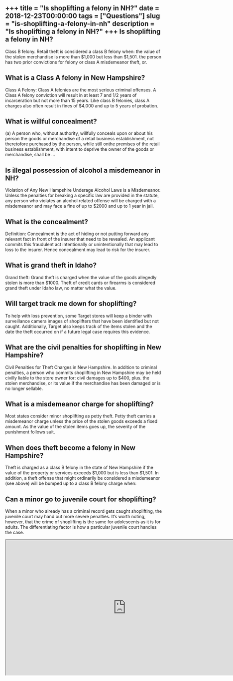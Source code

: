 +++
title = "Is shoplifting a felony in NH?"
date = 2018-12-23T00:00:00
tags = ["Questions"]
slug = "is-shoplifting-a-felony-in-nh"
description = "Is shoplifting a felony in NH?"
+++
Is shoplifting a felony in NH?
------------------------------

Class B felony. Retail theft is considered a class B felony when: the value of the stolen merchandise is more than $1,000 but less than $1,501. the person has two prior convictions for felony or class A misdemeanor theft, or.

What is a Class A felony in New Hampshire?
------------------------------------------

Class A Felony: Class A felonies are the most serious criminal offenses. A Class A felony conviction will result in at least 7 and 1/2 years of incarceration but not more than 15 years. Like class B felonies, class A charges also often result in fines of $4,000 and up to 5 years of probation.

What is willful concealment?
----------------------------

(a) A person who, without authority, willfully conceals upon or about his person the goods or merchandise of a retail business establishment, not theretofore purchased by the person, while still onthe premises of the retail business establishment, with intent to deprive the owner of the goods or merchandise, shall be …

Is illegal possession of alcohol a misdemeanor in NH?
-----------------------------------------------------

Violation of Any New Hampshire Underage Alcohol Laws is a Misdemeanor. Unless the penalties for breaking a specific law are provided in the statute, any person who violates an alcohol related offense will be charged with a misdemeanor and may face a fine of up to $2000 and up to 1 year in jail.

What is the concealment?
------------------------

Definition: Concealment is the act of hiding or not putting forward any relevant fact in front of the insurer that need to be revealed. An applicant commits this fraudulent act intentionally or unintentionally that may lead to loss to the insurer. Hence concealment may lead to risk for the insurer.

What is grand theft in Idaho?
-----------------------------

Grand theft: Grand theft is charged when the value of the goods allegedly stolen is more than $1000. Theft of credit cards or firearms is considered grand theft under Idaho law, no matter what the value.

Will target track me down for shoplifting?
------------------------------------------

To help with loss prevention, some Target stores will keep a binder with surveillance camera images of shoplifters that have been identified but not caught. Additionally, Target also keeps track of the items stolen and the date the theft occurred on if a future legal case requires this evidence.

What are the civil penalties for shoplifting in New Hampshire?
--------------------------------------------------------------

Civil Penalties for Theft Charges in New Hampshire. In addition to criminal penalties, a person who commits shoplifting in New Hampshire may be held civilly liable to the store owner for: civil damages up to $400, plus. the stolen merchandise, or its value if the merchandise has been damaged or is no longer sellable.

What is a misdemeanor charge for shoplifting?
---------------------------------------------

Most states consider minor shoplifting as petty theft. Petty theft carries a misdemeanor charge unless the price of the stolen goods exceeds a fixed amount. As the value of the stolen items goes up, the severity of the punishment follows suit.

When does theft become a felony in New Hampshire?
-------------------------------------------------

Theft is charged as a class B felony in the state of New Hampshire if the value of the property or services exceeds $1,000 but is less than $1,501. In addition, a theft offense that might ordinarily be considered a misdemeanor (see above) will be bumped up to a class B felony charge when:

Can a minor go to juvenile court for shoplifting?
-------------------------------------------------

When a minor who already has a criminal record gets caught shoplifting, the juvenile court may hand out more severe penalties. It’s worth noting, however, that the crime of shoplifting is the same for adolescents as it is for adults. The differentiating factor is how a particular juvenile court handles the case.

<iframe allow="accelerometer; autoplay; clipboard-write; encrypted-media; gyroscope; picture-in-picture" allowfullscreen="" class="__youtube_prefs__  epyt-is-override  no-lazyload" data-no-lazy="1" data-origheight="433" data-origwidth="770" data-skipgform_ajax_framebjll="" height="433" id="_ytid_16176" loading="lazy" src="https://www.youtube.com/embed/8Y4E5ju3LPQ?enablejsapi=1&autoplay=0&cc_load_policy=0&cc_lang_pref=&iv_load_policy=1&loop=0&modestbranding=0&rel=1&fs=1&playsinline=0&autohide=2&theme=dark&color=red&controls=1&" title="YouTube player" width="770"></iframe>